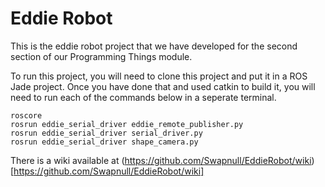 # Eddie Robot

This is the eddie robot project that we have developed for the second section of our Programming Things module.

To run this project, you will need to clone this project and put it in a ROS Jade project. Once you have done that and used catkin to build it, you will need to run each of the commands below in a seperate terminal.

```
roscore 
rosrun eddie_serial_driver eddie_remote_publisher.py
rosrun eddie_serial_driver serial_driver.py
rosrun eddie_serial_driver shape_camera.py
```

There is a wiki available at (https://github.com/Swapnull/EddieRobot/wiki)[https://github.com/Swapnull/EddieRobot/wiki]